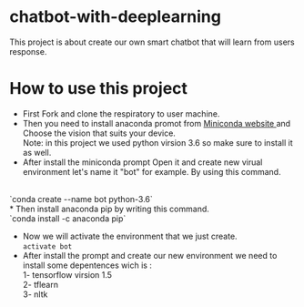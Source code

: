 # chatbot-with-deeplearning
This project is about create our own smart chatbot that will learn from users response.
# How to use this project
* First Fork and clone the respiratory to user machine. 
* Then you need to install anaconda promot from [Miniconda website ](https://docs.conda.io/en/latest/miniconda.html ) and Choose the vision that suits your device.
 <br> Note: in this project we used python virsion 3.6 so make sure to install it as well.
* After install the miniconda prompt Open it and create new virual environment let's name it "bot" for example.
By using this command.
<br>
`conda create --name bot python-3.6`
<br>
* Then install anaconda pip by writing this command. 
<br>
`conda install -c anaconda pip`

* Now we will activate the environment that we just create. <br>
`activate bot`
* After install the prompt and create our new environment we need to install some depentences wich is :<br>
1- tensorflow virsion 1.5 <br>
2- tflearn <br>
3- nltk <br>
